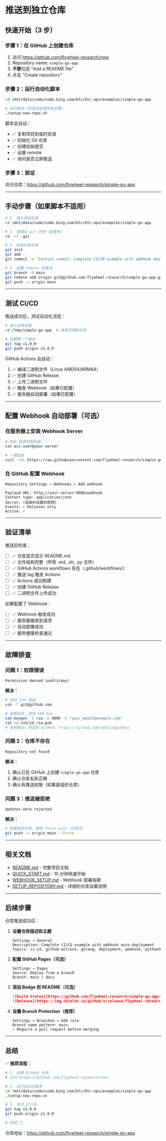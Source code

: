 # 推送到独立仓库

## 快速开始（3 步）

### 步骤 1：在 GitHub 上创建仓库

1. 访问 https://github.com/flywheel-research/new
2. Repository name: `simple-go-app`
3. **不要**勾选 "Add a README file"
4. 点击 "Create repository"

### 步骤 2：运行自动化脚本

```bash
cd /mnt/data/code/code.bing.com/btc/btc-ops/examples/simple-go-app

# 运行脚本（会自动处理所有步骤）
./setup-new-repo.sh
```

脚本会自动：
- ✅ 复制项目到临时目录
- ✅ 初始化 Git 仓库
- ✅ 创建初始提交
- ✅ 设置 remote
- ✅ 询问是否立即推送

### 步骤 3：验证

访问仓库：https://github.com/flywheel-research/simple-go-app

---

## 手动步骤（如果脚本不适用）

```bash
# 1. 进入项目目录
cd /mnt/data/code/code.bing.com/btc/btc-ops/examples/simple-go-app

# 2. 清理旧 git 历史（如果有）
rm -rf .git

# 3. 初始化新仓库
git init
git add .
git commit -m "Initial commit: Complete CI/CD example with webhook deployment"

# 4. 设置 remote 并推送
git branch -M main
git remote add origin git@github.com:flywheel-research/simple-go-app.git
git push -u origin main
```

---

## 测试 CI/CD

推送成功后，测试自动化流程：

```bash
# 进入仓库目录
cd /tmp/simple-go-app  # 或者克隆新仓库

# 创建第一个版本
git tag v1.0.0
git push origin v1.0.0
```

GitHub Actions 会自动：
1. ✅ 编译二进制文件（Linux AMD64/ARM64）
2. ✅ 创建 GitHub Release
3. ✅ 上传二进制文件
4. ✅ 触发 Webhook（如果已配置）
5. ✅ 服务器自动部署（如果已配置）

---

## 配置 Webhook 自动部署（可选）

### 在服务器上安装 Webhook Server

```bash
# SSH 登录到服务器
ssh ecs-user@your-server

# 一键安装
curl -sSL https://raw.githubusercontent.com/flywheel-research/simple-go-app/main/install-webhook-server.sh | sudo bash
```

### 在 GitHub 配置 Webhook

```
Repository Settings → Webhooks → Add webhook

Payload URL: http://your-server:9000/webhook
Content type: application/json
Secret: (安装时设置的密钥)
Events: ✓ Releases only
Active: ✓
```

---

## 验证清单

推送后检查：

- [ ] ✅ 仓库首页显示 README.md
- [ ] ✅ 文件结构完整（所有 .md, .sh, .py 文件）
- [ ] ✅ GitHub Actions workflows 存在（.github/workflows/）
- [ ] ✅ 推送 tag 触发 Actions
- [ ] ✅ Actions 成功构建
- [ ] ✅ 创建 GitHub Release
- [ ] ✅ 二进制文件上传成功

如果配置了 Webhook：

- [ ] ✅ Webhook 触发成功
- [ ] ✅ 服务器接收到请求
- [ ] ✅ 自动部署成功
- [ ] ✅ 服务健康检查通过

---

## 故障排查

### 问题 1：权限错误

```
Permission denied (publickey)
```

**解决：**
```bash
# 测试 SSH 连接
ssh -T git@github.com

# 如果失败，添加 SSH key
ssh-keygen -t rsa -b 4096 -C "your_email@example.com"
cat ~/.ssh/id_rsa.pub
# 复制输出，添加到 GitHub: https://github.com/settings/keys
```

### 问题 2：仓库不存在

```
Repository not found
```

**解决：**
1. 确认已在 GitHub 上创建 `simple-go-app` 仓库
2. 确认仓库名称正确
3. 确认有推送权限（如果是组织仓库）

### 问题 3：推送被拒绝

```
Updates were rejected
```

**解决：**
```bash
# 如果是空仓库，使用 force push（仅首次）
git push -u origin main --force
```

---

## 相关文档

- [README.md](./README.md) - 完整项目文档
- [QUICK_START.md](./QUICK_START.md) - 10 分钟快速开始
- [WEBHOOK_SETUP.md](./WEBHOOK_SETUP.md) - Webhook 部署指南
- [SETUP_REPOSITORY.md](./SETUP_REPOSITORY.md) - 详细的仓库设置说明

---

## 后续步骤

仓库推送成功后：

1. **设置仓库描述和主题**
   ```
   Settings → General
   Description: Complete CI/CD example with webhook auto-deployment
   Topics: ci-cd, github-actions, golang, deployment, webhook, python3
   ```

2. **配置 GitHub Pages（可选）**
   ```
   Settings → Pages
   Source: Deploy from a branch
   Branch: main / docs
   ```

3. **添加 Badge 到 README（可选）**
   ```markdown
   ![Build Status](https://github.com/flywheel-research/simple-go-app/actions/workflows/release.yml/badge.svg)
   ![Release](https://img.shields.io/github/v/release/flywheel-research/simple-go-app)
   ```

4. **设置 Branch Protection（推荐）**
   ```
   Settings → Branches → Add rule
   Branch name pattern: main
   ✓ Require a pull request before merging
   ```

---

## 总结

✅ **推荐流程：**

```bash
# 1. 创建 GitHub 仓库
# 访问 https://github.com/flywheel-research/new

# 2. 运行自动化脚本
cd /mnt/data/code/code.bing.com/btc/btc-ops/examples/simple-go-app
./setup-new-repo.sh

# 3. 测试 CI/CD
git tag v1.0.0
git push origin v1.0.0

# 完成！🎉
```

仓库地址：https://github.com/flywheel-research/simple-go-app
